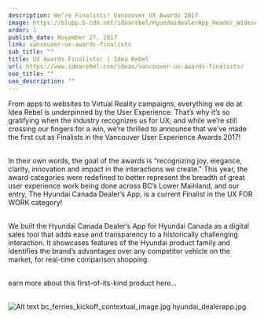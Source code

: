 ```yaml
---
description: We’re Finalists! Vancouver UX Awards 2017
image: https://blupp.b-cdn.net/idearebel/HyundaidealerApp_Header_Widescreen.jpg?quality=80&width=800
order: 1
publish_date: November 27, 2017
link: vancouver-ux-awards-finalists
sub_title: ""
title: UX Awards Finalists! | Idea Rebel
url: https://www.idearebel.com/ideas/vancouver-ux-awards-finalists/
seo_title: ""
seo_description: ""
---
```

From apps to websites to Virtual Reality campaigns, everything we do at Idea Rebel is underpinned by the User Experience. That’s why it’s so gratifying when the industry recognizes us for UX; and while we’re still crossing our fingers for a win, we’re thrilled to announce that we’ve made the first cut as Finalists in the Vancouver User Experience Awards 2017!

\
In their own words, the goal of the awards is “recognizing joy, elegance, clarity, innovation and impact in the interactions we create.” This year, the award categories were redefined to better represent the breadth of great user experience work being done across BC’s Lower Mainland, and our entry, The Hyundai Canada Dealer’s App, is a current Finalist in the UX FOR WORK category!

\
We built the Hyundai Canada Dealer’s App for Hyundai Canada as a digital sales tool that adds ease and transparency to a historically challenging interaction. It showcases features of the Hyundai product family and identifies the brand’s advantages over any competitor vehicle on the market, for real-time comparison shopping.

\
earn more about this first-of-its-kind product here…

\
![Alt text](https://blupp.b-cdn.net/idearebel/hyundai_dealerapp.jpg?quality=80&width=800?quality=80&width=800 "a title")
bc_ferries_kickoff_contextual_image.jpg
hyundai_dealerapp.jpg
